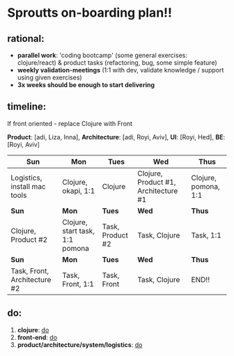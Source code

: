 # Sproutts on-boarding plan!!


## rational:
* **parallel work**: 'coding bootcamp' (some general exercises: clojure/react) & product tasks (refactoring, bug, some simple feature)
* **weekly validation-meetings** (1:1 with dev, validate knowledge / support using given exercises)
* **3x weeks should be enough to start delivering**


## timeline:
If front oriented - replace Clojure with Front

**Product**: [adi, Liza, Inna], **Architecture**: [adi, Royi, Aviv], **UI**: [Royi, Hed], **BE**: [Royi, Aviv]

| **Sun**                             | **Mon**                                  | **Tues**                | **Wed**                                  | **Thus**                 |
|---------------------------------|--------------------------------------|----------------------|--------------------------------------|----------------------|
| Logistics, install mac tools    | Clojure, okapi, 1:1                  | Clojure              | Clojure, Product #1, Architecture #1 | Clojure, pomona, 1:1 |
| **Sun**                         | **Mon**                              | **Tues**             | **Wed**                              | **Thus**             |
| Clojure, Product #2             | Clojure, start task, 1:1 pomona      | Task, Product #2     | Task, Clojure                        | Task, 1:1            |
| **Sun**                         | **Mon**                              | **Tues**             | **Wed**                              | **Thus**             |
| Task, Front, Architecture #2    | Task, Front, 1:1                     | Task, Front          | Task, Clojure                        | END!!                |


## do:
1. **clojure**: [do](clj)
2. **front-end**: [do](front)
3. **product/architecture/system/logistics**: [do](misc)
